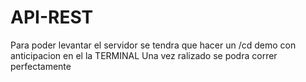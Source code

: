 # API-REST

Para poder levantar el servidor se tendra que hacer un /cd demo con anticipacion en el la TERMINAL
Una vez ralizado se podra correr perfectamente